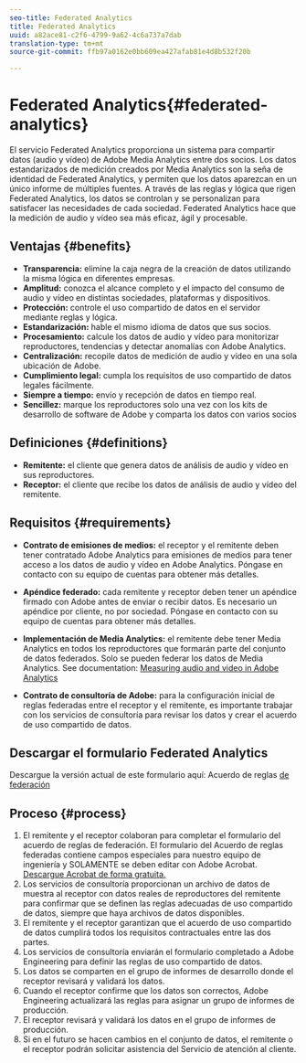 ```yaml
---
seo-title: Federated Analytics
title: Federated Analytics
uuid: a82ace81-c2f6-4799-9a62-4c6a737a7dab
translation-type: tm+mt
source-git-commit: ffb97a0162e0bb609ea427afab81e4d8b532f20b

---
```



# Federated Analytics{#federated-analytics}

El servicio Federated Analytics proporciona un sistema para compartir datos (audio y vídeo) de Adobe Media Analytics entre dos socios.
Los datos estandarizados de medición creados por Media Analytics son la seña de identidad de Federated Analytics, y permiten que los datos aparezcan en un único informe de múltiples fuentes.
A través de las reglas y lógica que rigen Federated Analytics, los datos se controlan y se personalizan para satisfacer las necesidades de cada sociedad.
Federated Analytics hace que la medición de audio y vídeo sea más eficaz, ágil y procesable.

## Ventajas {#benefits}

* **Transparencia:** elimine la caja negra de la creación de datos utilizando la misma lógica en diferentes empresas.
* **Amplitud:** conozca el alcance completo y el impacto del consumo de audio y vídeo en distintas sociedades, plataformas y dispositivos.
* **Protección:** controle el uso compartido de datos en el servidor mediante reglas y lógica.
* **Estandarización:** hable el mismo idioma de datos que sus socios.
* **Procesamiento:** calcule los datos de audio y vídeo para monitorizar reproductores, tendencias y detectar anomalías con Adobe Analytics.
* **Centralización:** recopile datos de medición de audio y vídeo en una sola ubicación de Adobe.
* **Cumplimiento legal:** cumpla los requisitos de uso compartido de datos legales fácilmente.
* **Siempre a tiempo:** envío y recepción de datos en tiempo real.
* **Sencillez:** marque los reproductores solo una vez con los kits de desarrollo de software de Adobe y comparta los datos con varios socios

## Definiciones {#definitions}

* **Remitente:** el cliente que genera datos de análisis de audio y vídeo en sus reproductores.
* **Receptor:** el cliente que recibe los datos de análisis de audio y vídeo del remitente.

## Requisitos {#requirements}

* **Contrato de emisiones de medios:** el receptor y el remitente deben tener contratado Adobe Analytics para emisiones de medios para tener acceso a los datos de audio y vídeo en Adobe Analytics. Póngase en contacto con su equipo de cuentas para obtener más detalles.
* **Apéndice federado:** cada remitente y receptor deben tener un apéndice firmado con Adobe antes de enviar o recibir datos. Es necesario un apéndice por cliente, no por sociedad. Póngase en contacto con su equipo de cuentas para obtener más detalles.
* **Implementación de Media Analytics:** el remitente debe tener Media Analytics en todos los reproductores que formarán parte del conjunto de datos federados. Solo se pueden federar los datos de Media Analytics. See documentation: [Measuring audio and video in Adobe Analytics](/help/media-overview.md)

* **Contrato de consultoría de Adobe:** para la configuración inicial de reglas federadas entre el receptor y el remitente, es importante trabajar con los servicios de consultoría para revisar los datos y crear el acuerdo de uso compartido de datos.

## Descargar el formulario Federated Analytics

Descargue la versión actual de este formulario aquí: Acuerdo de reglas [de federación](https://github.com/AdobeDocs/media-analytics.en/blob/master/help/federated-analytics-form.pdf)

## Proceso {#process}

1. El remitente y el receptor colaboran para completar el formulario del acuerdo de reglas de federación. El formulario del Acuerdo de reglas federadas contiene campos especiales para nuestro equipo de ingeniería y SOLAMENTE se deben editar con Adobe Acrobat. [Descargue Acrobat de forma gratuita.](https://get.adobe.com/reader/)
1. Los servicios de consultoría proporcionan un archivo de datos de muestra al receptor con datos reales de reproductores del remitente para confirmar que se definen las reglas adecuadas de uso compartido de datos, siempre que haya archivos de datos disponibles.
1. El remitente y el receptor garantizan que el acuerdo de uso compartido de datos cumplirá todos los requisitos contractuales entre las dos partes.
1. Los servicios de consultoría enviarán el formulario completado a Adobe Engineering para definir las reglas de uso compartido de datos.
1. Los datos se comparten en el grupo de informes de desarrollo donde el receptor revisará y validará los datos.
1. Cuando el receptor confirme que los datos son correctos, Adobe Engineering actualizará las reglas para asignar un grupo de informes de producción.
1. El receptor revisará y validará los datos en el grupo de informes de producción.
1. Si en el futuro se hacen cambios en el conjunto de datos, el remitente o el receptor podrán solicitar asistencia del Servicio de atención al cliente.


